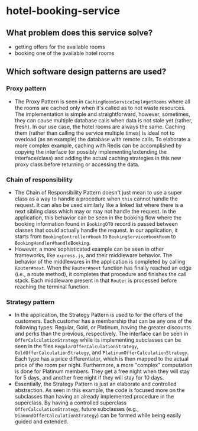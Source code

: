 # hotel-booking-service

## What problem does this service solve?

- getting offers for the available rooms
- booking one of the available hotel rooms

## Which software design patterns are used?

### Proxy pattern

- The Proxy Pattern is seen in `CachingRoomServiceImpl#getRooms` where all the rooms are cached only when it's called as to not waste resources. The implementation is simple and straightforward, however, sometimes, they can cause multiple database calls when data is not stale yet (rather, fresh). In our use case, the hotel rooms are always the same. Caching them (rather than calling the service multiple times) is ideal not to overload (as an example) the database with remote calls. To elaborate a more complex example, caching with Redis can be accomplished by copying the interface (or possibly implementing/extending the interface/class) and adding the actual caching strategies in this new proxy class before returning or accessing the data.

### Chain of responsibility

- The Chain of Responsibility Pattern doesn't just mean to use a super class as a way to handle a procedure when `this` cannot handle the request. It can also be used similarly like a linked list where there is a next sibling class which may or may not handle the request. In the application, this behavior can be seen in the booking flow where the booking information found in `BookingDTO` record is passed between classes that could actually handle the request. In our application, it starts from `BookingController#book` to `BookingService#bookRoom` to `BookingHandler#handleBooking`.
- However, a more sophisticated example can be seen in other frameworks, like `express.js`, and their middleware behavior. The behavior of the middlewares in the application is completed by calling `Router#next`. When the `Router#next` function has finally reached an edge (i.e., a route method), it completes that procedure and finishes the call stack. Each middleware present in that `Router` is processed before reaching the terminal function.

### Strategy pattern

- In the application, the Strategy Pattern is used to for the offers of the customers. Each customer has a membership that can be any one of the following types: Regular, Gold, or Platinum, having the greater discounts and perks than the previous, respectively. The interface can be seen in `OfferCalculationStrategy` while its implementing subclasses can be seen in the files `RegularOfferCalculationStrategy`, `GoldOfferCalculationStrategy`, and `PlatinumOfferCalculationStrategy`. Each type has a price differentiator, which is then mapped to the actual price of the room per night. Furthermore, a more "complex" computation is done for Platinum members. They get a free night when they will stay for 5 days, and another free night if they will stay for 10 days.
- Essentially, the Strategy Pattern is just an elaborate and controlled abstraction. As seen in this example, the code is focused more on the subclasses than having an already implemented procedure in the superclass. By having a controlled superclass `OfferCalculationStrategy`, future subclasses (e.g., `DiamondOfferCalculationStrategy`) can be formed while being easily guided and extended.
